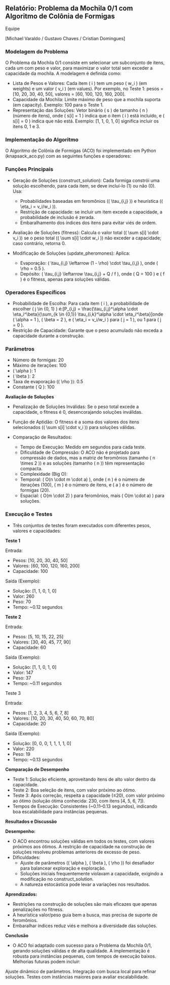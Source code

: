 ## Relatório: Problema da Mochila 0/1 com Algoritmo de Colônia de Formigas

Equipe

[Michael Varaldo / Gustavo Chaves / Cristian Domingues]

### Modelagem do Problema
O Problema da Mochila 0/1 consiste em selecionar um subconjunto de itens, cada um com peso e valor, para maximizar o valor total sem exceder a capacidade da mochila. A modelagem é definida como:

- Lista de Pesos e Valores: Cada item ( i ) tem um peso ( w_i ) (em weights) e um valor ( v_i ) (em values). Por exemplo, no Teste 1: pesos = [10, 20, 30, 40, 50], valores = [60, 100, 120, 160, 200].
- Capacidade da Mochila: Limite máximo de peso que a mochila suporta (em capacity). Exemplo: 100 para o Teste 1.
- Representação das Soluções: Vetor binário ( s ) de tamanho ( n ) (número de itens), onde ( s[i] = 1 ) indica que o item ( i ) está incluído, e ( s[i] = 0 ) indica que não está. Exemplo: [1, 1, 0, 1, 0] significa incluir os itens 0, 1 e 3.

### Implementação do Algoritmo
O Algoritmo de Colônia de Formigas (ACO) foi implementado em Python (knapsack_aco.py) com as seguintes funções e operadores:

### Funções Principais

- Geração de Soluções (construct_solution): Cada formiga constrói uma solução escolhendo, para cada item, se deve incluí-lo (1) ou não (0). Usa:
  - Probabilidades baseadas em feromônios (( \tau_{i,j} )) e heurística (( \eta_i = v_i/w_i )).
  - Restrição de capacidade: se incluir um item excede a capacidade, a probabilidade de inclusão é zerada.
  - Embaralhamento dos índices dos itens para evitar viés de ordem.


- Avaliação de Soluções (fitness): Calcula o valor total (( \sum s[i] \cdot v_i )) se o peso total (( \sum s[i] \cdot w_i )) não exceder a capacidade; caso contrário, retorna 0.
- Modificação de Soluções (update_pheromones): Aplica:
  - Evaporação: ( \tau_{i,j} \leftarrow (1 - \rho) \cdot \tau_{i,j} ), onde ( \rho = 0.5 ).
  - Depósito: ( \tau_{i,j} \leftarrow \tau_{i,j} + Q / f ), onde ( Q = 100 ) e ( f ) é o fitness, apenas para soluções válidas.



### Operadores Específicos

- Probabilidade de Escolha: Para cada item ( i ), a probabilidade de escolher ( j \in {0, 1} ) é:[P_{i,j} = \frac{\tau_{i,j}^\alpha \cdot \eta_i^\beta}{\sum_{k \in {0,1}} \tau_{i,k}^\alpha \cdot \eta_i^\beta}]onde ( \alpha = 1 ), ( \beta = 2 ), e ( \eta_i = v_i/w_i ) para ( j = 1 ), ou 1 para ( j = 0 ).
- Restrição de Capacidade: Garante que o peso acumulado não exceda a capacidade durante a construção.

### Parâmetros

- Número de formigas: 20
- Máximo de iterações: 100
- ( \alpha ): 1
- ( \beta ): 2
- Taxa de evaporação (( \rho )): 0.5
- Constante ( Q ): 100

**Avaliação de Soluções**

- Penalização de Soluções Inválidas: Se o peso total excede a capacidade, o fitness é 0, desencorajando soluções inválidas.
- Função de Aptidão: O fitness é a soma dos valores dos itens selecionados (( \sum s[i] \cdot v_i )) para soluções válidas.

- Comparação de Resultados:
  - Tempo de Execução: Medido em segundos para cada teste.
  - Dificuldade de Compressão: O ACO não é projetado para compressão de dados, mas a matriz de feromônios (tamanho ( n \times 2 )) e as soluções (tamanho ( n )) têm representação compacta.
  - Complexidade (Big O):
  - Temporal: ( O(n \cdot m \cdot a) ), onde ( n ) é o número de iterações (100), ( m ) é o número de itens, e ( a ) é o número de formigas (20).
  - Espacial: ( O(m \cdot 2) ) para feromônios, mais ( O(m \cdot a) ) para soluções.


### Execução e Testes
- Três conjuntos de testes foram executados com diferentes pesos, valores e capacidades:

**Teste 1**

Entrada:
- Pesos: [10, 20, 30, 40, 50]
- Valores: [60, 100, 120, 160, 200]
- Capacidade: 100

Saída (Exemplo):
- Solução: [1, 1, 0, 1, 0]
- Valor: 260
- Peso: 70
- Tempo: ~0.12 segundos

**Teste 2**

Entrada:
- Pesos: [5, 10, 15, 22, 25]
- Valores: [30, 40, 45, 77, 90]
- Capacidade: 60

Saída (Exemplo):
- Solução: [1, 1, 0, 1, 0]
- Valor: 147
- Peso: 37
- Tempo: ~0.11 segundos

Teste 3

Entrada:
- Pesos: [1, 2, 3, 4, 5, 6, 7, 8]
- Valores: [10, 20, 30, 40, 50, 60, 70, 80]
- Capacidade: 20

Saída (Exemplo):
- Solução: [0, 0, 0, 1, 1, 1, 1, 0]
- Valor: 220
- Peso: 19
- Tempo: ~0.13 segundos

**Comparação de Desempenho**

- Teste 1: Solução eficiente, aproveitando itens de alto valor dentro da capacidade.
- Teste 2: Boa seleção de itens, com valor próximo ao ótimo.
- Teste 3: Após correção, respeita a capacidade (≤20), com valor próximo ao ótimo (solução ótima conhecida: 230, com itens [4, 5, 6, 7]).
- Tempos de Execução: Consistentes (~0.11–0.13 segundos), indicando boa escalabilidade para instâncias pequenas.

**Resultados e Discussão**

**Desempenho:**
- O ACO encontrou soluções válidas em todos os testes, com valores próximos aos ótimos. A restrição de capacidade na construção de soluções resolveu problemas anteriores de excesso de peso.
- Dificuldades:
  - Ajuste de parâmetros (( \alpha ), ( \beta ), ( \rho )) foi desafiador para balancear exploração e exploração.
  - Soluções iniciais frequentemente violavam a capacidade, exigindo a modificação no construct_solution.
  - A natureza estocástica pode levar a variações nos resultados.

**Aprendizados:**
  - Restrições na construção de soluções são mais eficazes que apenas penalizações no fitness.
  - A heurística valor/peso guia bem a busca, mas precisa de suporte de feromônios.
  - Embaralhar índices reduz viés e melhora a diversidade das soluções.

**Conclusão**
- O ACO foi adaptado com sucesso para o Problema da Mochila 0/1, gerando soluções válidas e de alta qualidade. A implementação é robusta para instâncias pequenas, com tempos de execução baixos. Melhorias futuras podem incluir:

Ajuste dinâmico de parâmetros.
Integração com busca local para refinar soluções.
Testes com instâncias maiores para avaliar escalabilidade.

